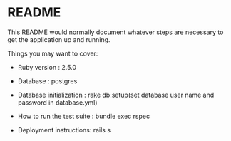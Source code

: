 # README

This README would normally document whatever steps are necessary to get the
application up and running.

Things you may want to cover:

* Ruby version : 2.5.0

* Database : postgres

* Database initialization : rake db:setup(set database user name and password in database.yml)

* How to run the test suite : bundle exec rspec

* Deployment instructions: rails s

